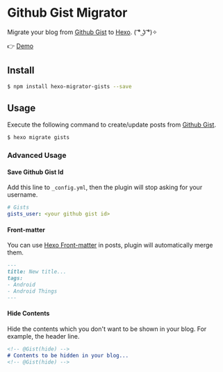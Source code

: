 # Github Gist Migrator

Migrate your blog from [Github Gist] to [Hexo]. ( ͡° ͜ʖ ͡°)✧ 

:point_right: [Demo](https://xujiaao.github.io)


## Install

``` bash
$ npm install hexo-migrator-gists --save
```


## Usage

Execute the following command to create/update posts from [Github Gist].

``` bash
$ hexo migrate gists
```


### Advanced Usage

#### Save Github Gist Id

Add this line to `_config.yml`, then the plugin will stop asking for your username.

````yml
# Gists
gists_user: <your github gist id>
````


#### Front-matter

You can use [Hexo Front-matter] in posts, plugin will automatically merge them.

````markdown
---
title: New title...
tags:
- Android
- Android Things
---
````


#### Hide Contents

Hide the contents which you don't want to be shown in your blog. For example, the header line.

````markdown
<!-- @Gist(hide) -->
# Contents to be hidden in your blog...
<!-- @Gist(hide) -->
````


[Github Gist]: https://gist.github.com

[Hexo]: https://hexo.io

[Hexo Front-matter]: https://hexo.io/docs/front-matter.html
